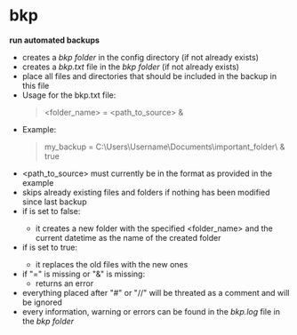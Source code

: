 # bkp

**run automated backups**

* creates a *bkp folder* in the config directory (if not already exists)
* creates a *bkp.txt* file in the *bkp folder* (if not already exists)
* place all files and directories that should be included in the backup in this file
* Usage for the bkp.txt file:
    > <folder_name> = <path_to_source> & <overwrite>
* Example: 
    > my_backup = C:\\Users\\Username\\Documents\\important_folder\\ & true
* <path_to_source> must currently be in the format as provided in the example
* skips already existing files and folders if nothing has been modified since last backup
* if <overwrite> is set to false: 
    * it creates a new folder with the specified <folder_name> and the current datetime as the name of the created folder
* if <overwrite> is set to true: 
    * it replaces the old files with the new ones
* if "=" is missing or "&" is missing:
    * returns an error
* everything placed after "#" or "//" will be threated as a comment and will be ignored
* every information, warning or errors can be found in the *bkp.log* file in the *bkp folder*